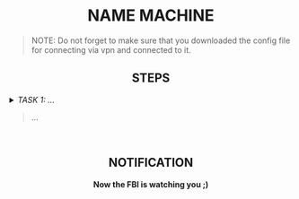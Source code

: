 <h1 align="center">NAME MACHINE</h1>

> NOTE: Do not forget to make sure that you downloaded the config file for connecting via vpn and connected to it. 
<h2 align="center">STEPS</h2>

<details> 
    <summary>
        <i>TASK 1: ...</i>
        <br>
        <blockquote cite="...">
            <i>...</i>
        </blockquote>
    </summary>
    <br>
    <b> — </b>
</details>
<br>

<h2 align="center">NOTIFICATION</h2>

<p align="center">
    <b>Now the FBI is watching you ;)</b>
</p>
